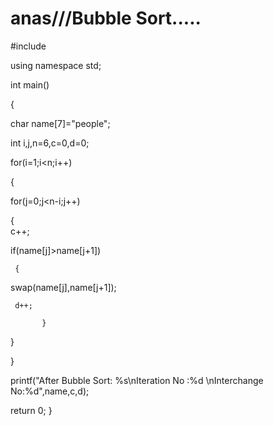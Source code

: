 # anas///Bubble Sort.....
#include <iostream>


using namespace std;


int main()

{
   
 char name[7]="people";
    
int i,j,n=6,c=0,d=0;
    
for(i=1;i<n;i++)
   
 {
     
   for(j=0;j<n-i;j++)
      
  {   
 c++;
           
 if(name[j]>name[j+1])
           
      
     {
             
  swap(name[j],name[j+1]);
       
     d++;
               
           }
            
       
 }
   
 }
    
printf("After Bubble Sort:  %s\nIteration No :%d \nInterchange No:%d",name,c,d);

return 0;
}
